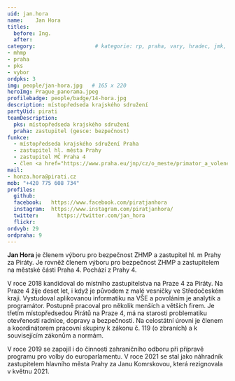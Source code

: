 ```yaml
---
uid: jan.hora
name:    Jan Hora
titles:
  before: Ing. 
  after:
category:                 	# kategorie: rp, praha, vary, hradec, jmk, senat
- mhmp
- praha
- pks
- vybor
ordpks: 3
img: people/jan-hora.jpg   # 165 x 220
heroImg: Prague_panorama.jpeg
profilebadge: people/badge/14-hora.jpg
description: místopředseda krajského sdružení
partyUid: pirati
teamDescription:
  pks: místopředseda krajského sdružení
  praha: zastupitel (gesce: bezpečnost)
funkce:
  - místopředseda krajského sdružení Praha
  - zastupitel hl. města Prahy
  - zastupitel MČ Praha 4
  - člen <a href="https://www.praha.eu/jnp/cz/o_meste/primator_a_volene_organy/zastupitelstvo/vybory_zastupitelstva/index.html?committeeId=33594">Výboru pro bezpečnost ZHMP</a>
mail:
- honza.hora@pirati.cz
mob: "+420 775 608 734"
profiles:
  github:        
  facebook:   https://www.facebook.com/piratjanhora
  instagram:  https://www.instagram.com/piratjanhora/
  twitter: 		https://twitter.com/jan_hora  
  flickr:		  
ordvyb: 29
ordpraha: 9
---
```


**Jan Hora** je členem výboru pro bezpečnost ZHMP a zastupitel hl. m Prahy za Piráty. Je rovněž členem výboru pro bezpečnost ZHMP a zastupitelem na městské části Praha 4. Pochází z Prahy 4.

V roce 2018 kandidoval do místního zastupitelstva na Praze 4 za Piráty. Na Praze 4 žije deset let, i když je původem z malé vesničky ve Středočeském kraji. Vystudoval aplikovanou informatiku na VŠE a povoláním je analytik a programátor. Postupně pracoval pro několik menších a větších firem. Je třetím místopředsedou Pirátů na Praze 4, má na starosti problematiku otevřenosti radnice, dopravy a bezpečnosti. Na celostátní úrovni je členem a koordinátorem pracovní skupiny k zákonu č. 119 (o zbraních) a k souvisejícím zákonům a normám. 

V roce 2019 se zapojil i do činnosti zahraničního odboru při přípravě programu pro volby do europarlamentu. V roce 2021 se stal jako náhradník zastupitelem hlavního města Prahy za Janu Komrskovou, která rezignovala v květnu 2021. 
